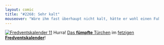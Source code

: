 ```yaml
---
layout: comic
title: "#2268: Sehr kalt"
mouseover: "Wäre ihm fast überhaupt nicht kalt, hätte er wohl einen Fußfinger malen müssen."
---
```


<a href="http://www.fonflatter.de/der-fetzige-fredventskalender-2011/" title="Fredventskalender 11"><img src="http://www.fonflatter.de/adv11/fredventskalender_banner.png" alt="Fredventskalender 11" /></a>
Hurra! <a href="http://www.fonflatter.de/2011/12/05/das-5-turchen" title="Fredventskalender 2011">Das <strong>fümpfte</strong> Türchen</a> im <a href="http://www.fonflatter.de/der-fetzige-fredventskalender-2011/" title="Fredventskalender 2011">fetzigen <strong>Fredventskalender</strong></a>!

